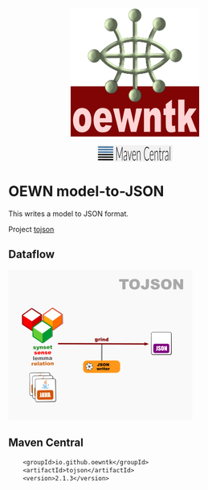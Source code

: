 <p align="center">
<img width="256" height="256" src="images/oewntk.png" alt="OEWNTK">
</p>
<p align="center">
<img width="150"src="images/mavencentral.png" alt="MavenCentral">
</p>

# OEWN model-to-JSON

This writes a model to JSON format.

Project [tojson](https://github.com/oewntk/tojson)

## Dataflow

![Dataflow](images/dataflow_tojson.png  "Dataflow")

## Maven Central

		<groupId>io.github.oewntk</groupId>
		<artifactId>tojson</artifactId>
		<version>2.1.3</version>
